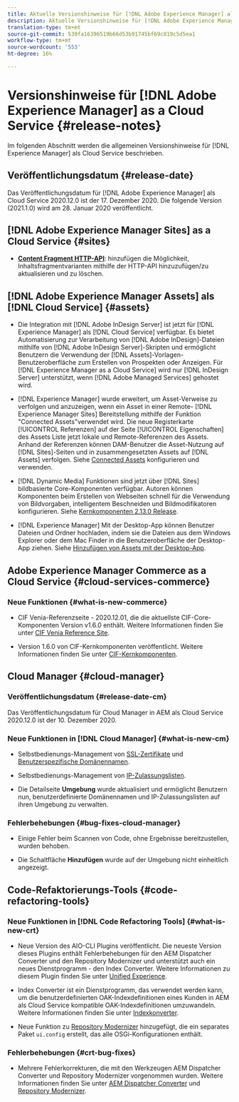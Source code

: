 ```yaml
---
title: Aktuelle Versionshinweise für [!DNL Adobe Experience Manager] als Cloud Service.
description: Aktuelle Versionshinweise für [!DNL Adobe Experience Manager] als Cloud Service.
translation-type: tm+mt
source-git-commit: 539fa16396519b66d53b91745bf69c819c5d5ea1
workflow-type: tm+mt
source-wordcount: '553'
ht-degree: 16%

---
```



# Versionshinweise für [!DNL Adobe Experience Manager] as a Cloud Service {#release-notes}

Im folgenden Abschnitt werden die allgemeinen Versionshinweise für [!DNL Experience Manager] als Cloud Service beschrieben.

## Veröffentlichungsdatum {#release-date}

Das Veröffentlichungsdatum für [!DNL Adobe Experience Manager] als Cloud Service 2020.12.0 ist der 17. Dezember 2020.
Die folgende Version (2021.1.0) wird am 28. Januar 2020 veröffentlicht.

## [!DNL Adobe Experience Manager Sites] as a Cloud Service {#sites}

* **[Content Fragment HTTP-API](/help/assets/content-fragments/assets-api-content-fragments.md)**: hinzufügen die Möglichkeit, Inhaltsfragmentvarianten mithilfe der HTTP-API hinzuzufügen/zu aktualisieren und zu löschen.

## [!DNL Adobe Experience Manager Assets] als  [!DNL Cloud Service] {#assets}

* Die Integration mit [!DNL Adobe InDesign Server] ist jetzt für [!DNL Experience Manager] als [!DNL Cloud Service] verfügbar. Es bietet Automatisierung zur Verarbeitung von [!DNL Adobe InDesign]-Dateien mithilfe von [!DNL Adobe InDesign Server]-Skripten und ermöglicht Benutzern die Verwendung der [!DNL Assets]-Vorlagen-Benutzeroberfläche zum Erstellen von Prospekten oder Anzeigen. Für [!DNL Experience Manager as a Cloud Service] wird nur [!DNL InDesign Server] unterstützt, wenn [!DNL Adobe Managed Services] gehostet wird. <!-- TBD: Add link to article. -->

* [!DNL Experience Manager] wurde erweitert, um Asset-Verweise zu verfolgen und anzuzeigen, wenn ein Asset in einer Remote- [!DNL Experience Manager Sites] Bereitstellung mithilfe der Funktion &quot;Connected Assets&quot;verwendet wird. Die neue Registerkarte [!UICONTROL Referenzen] auf der Seite [!UICONTROL Eigenschaften] des Assets Liste jetzt lokale und Remote-Referenzen des Assets. Anhand der Referenzen können DAM-Benutzer die Asset-Nutzung auf [!DNL Sites]-Seiten und in zusammengesetzten Assets auf [!DNL Assets] verfolgen. Siehe [Connected Assets](/help/assets/use-assets-across-connected-assets-instances.md) konfigurieren und verwenden.

* [!DNL Dynamic Media] Funktionen sind jetzt über  [!DNL Sites] bildbasierte Core-Komponenten verfügbar. Autoren können Komponenten beim Erstellen von Webseiten schnell für die Verwendung von Bildvorgaben, intelligentem Beschneiden und Bildmodifikatoren konfigurieren. Siehe [Kernkomponenten 2.13.0 Release](https://github.com/adobe/aem-core-wcm-components/releases/tag/core.wcm.components.reactor-2.13.0).

* [!DNL Experience Manager] Mit der Desktop-App können Benutzer Dateien und Ordner hochladen, indem sie die Dateien aus dem Windows Explorer oder dem Mac Finder in die Benutzeroberfläche der Desktop-App ziehen. Siehe [Hinzufügen von Assets mit der Desktop-App](https://experienceleague.adobe.com/docs/experience-manager-desktop-app/using/using.html#upload-and-add-new-assets-to-aem).

## Adobe Experience Manager Commerce as a Cloud Service {#cloud-services-commerce}

### Neue Funktionen {#what-is-new-commerce}

* CIF Venia-Referenzseite - 2020.12.01, die die aktuellste CIF-Core-Komponenten Version v1.6.0 enthält. Weitere Informationen finden Sie unter [CIF Venia Reference Site](https://github.com/adobe/aem-cif-guides-venia/releases/tag/venia-2020.12.01).

* Version 1.6.0 von CIF-Kernkomponenten veröffentlicht. Weitere Informationen finden Sie unter [CIF-Kernkomponenten](https://github.com/adobe/aem-core-cif-components/releases/tag/core-cif-components-reactor-1.6.0).

## Cloud Manager {#cloud-manager}

### Veröffentlichungsdatum {#release-date-cm}

Das Veröffentlichungsdatum für Cloud Manager in AEM als Cloud Service 2020.12.0 ist der 10. Dezember 2020.

### Neue Funktionen in [!DNL Cloud Manager] {#what-is-new-cm}

* Selbstbedienungs-Management von [SSL-Zertifikate](/help/implementing/cloud-manager/managing-ssl-certifications/introduction.md) und [Benutzerspezifische Domänennamen](/help/implementing/cloud-manager/custom-domain-names/introduction.md).

* Selbstbedienungs-Management von [IP-Zulassungslisten](/help/implementing/cloud-manager/ip-allow-lists/introduction.md).

* Die Detailseite **Umgebung** wurde aktualisiert und ermöglicht Benutzern nun, benutzerdefinierte Domänennamen und IP-Zulassungslisten auf ihren Umgebung zu verwalten.

### Fehlerbehebungen {#bug-fixes-cloud-manager}

* Einige Fehler beim Scannen von Code, ohne Ergebnisse bereitzustellen, wurden behoben.

* Die Schaltfläche **Hinzufügen** wurde auf der Umgebung nicht einheitlich angezeigt.

## Code-Refaktorierungs-Tools {#code-refactoring-tools}

### Neue Funktionen in [!DNL Code Refactoring Tools] {#what-is-new-crt}

* Neue Version des AIO-CLI Plugins veröffentlicht. Die neueste Version dieses Plugins enthält Fehlerbehebungen für den AEM Dispatcher Converter und den Repository Modernizer und unterstützt auch ein neues Dienstprogramm - den Index Converter. Weitere Informationen zu diesem Plugin finden Sie unter [Unified Experience](https://experienceleague.adobe.com/docs/experience-manager-cloud-service/moving/refactoring-tools/unified-experience.html?lang=en#benefits).

* Index Converter ist ein Dienstprogramm, das verwendet werden kann, um die benutzerdefinierten OAK-Indexdefinitionen eines Kunden in AEM als Cloud Service kompatible OAK-Indexdefinitionen umzuwandeln. Weitere Informationen finden Sie unter [Indexkonverter](https://github.com/adobe/aem-cloud-service-source-migration/tree/master/packages/index-converter).

* Neue Funktion zu [Repository Modernizer](https://github.com/adobe/aem-cloud-service-source-migration/tree/master/packages/repository-modernizer) hinzugefügt, die ein separates Paket `ui.config` erstellt, das alle OSGi-Konfigurationen enthält.

### Fehlerbehebungen {#crt-bug-fixes}

* Mehrere Fehlerkorrekturen, die mit den Werkzeugen AEM Dispatcher Converter und Repository Modernizer vorgenommen wurden. Weitere Informationen finden Sie unter [AEM Dispatcher Converter](https://github.com/adobe/aem-cloud-service-source-migration/tree/master/packages/dispatcher-converter) und [Repository Modernizer](https://github.com/adobe/aem-cloud-service-source-migration/tree/master/packages/repository-modernizer).
